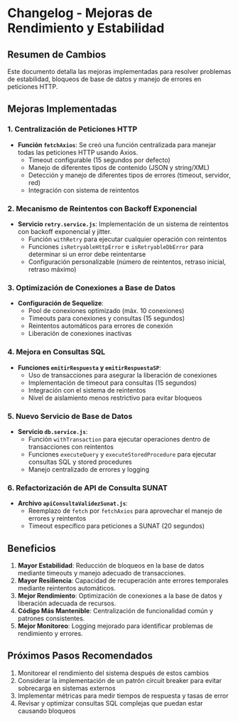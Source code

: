 # Changelog - Mejoras de Rendimiento y Estabilidad

## Resumen de Cambios

Este documento detalla las mejoras implementadas para resolver problemas de estabilidad, bloqueos de base de datos y manejo de errores en peticiones HTTP.

## Mejoras Implementadas

### 1. Centralización de Peticiones HTTP

- **Función `fetchAxios`**: Se creó una función centralizada para manejar todas las peticiones HTTP usando Axios.
  - Timeout configurable (15 segundos por defecto)
  - Manejo de diferentes tipos de contenido (JSON y string/XML)
  - Detección y manejo de diferentes tipos de errores (timeout, servidor, red)
  - Integración con sistema de reintentos

### 2. Mecanismo de Reintentos con Backoff Exponencial

- **Servicio `retry.service.js`**: Implementación de un sistema de reintentos con backoff exponencial y jitter.
  - Función `withRetry` para ejecutar cualquier operación con reintentos
  - Funciones `isRetryableHttpError` e `isRetryableDbError` para determinar si un error debe reintentarse
  - Configuración personalizable (número de reintentos, retraso inicial, retraso máximo)

### 3. Optimización de Conexiones a Base de Datos

- **Configuración de Sequelize**:
  - Pool de conexiones optimizado (máx. 10 conexiones)
  - Timeouts para conexiones y consultas (15 segundos)
  - Reintentos automáticos para errores de conexión
  - Liberación de conexiones inactivas

### 4. Mejora en Consultas SQL

- **Funciones `emitirRespuesta` y `emitirRespuestaSP`**:
  - Uso de transacciones para asegurar la liberación de conexiones
  - Implementación de timeout para consultas (15 segundos)
  - Integración con el sistema de reintentos
  - Nivel de aislamiento menos restrictivo para evitar bloqueos

### 5. Nuevo Servicio de Base de Datos

- **Servicio `db.service.js`**:
  - Función `withTransaction` para ejecutar operaciones dentro de transacciones con reintentos
  - Funciones `executeQuery` y `executeStoredProcedure` para ejecutar consultas SQL y stored procedures
  - Manejo centralizado de errores y logging

### 6. Refactorización de API de Consulta SUNAT

- **Archivo `apiConsultaValidezSunat.js`**:
  - Reemplazo de `fetch` por `fetchAxios` para aprovechar el manejo de errores y reintentos
  - Timeout específico para peticiones a SUNAT (20 segundos)

## Beneficios

1. **Mayor Estabilidad**: Reducción de bloqueos en la base de datos mediante timeouts y manejo adecuado de transacciones.
2. **Mayor Resiliencia**: Capacidad de recuperación ante errores temporales mediante reintentos automáticos.
3. **Mejor Rendimiento**: Optimización de conexiones a la base de datos y liberación adecuada de recursos.
4. **Código Más Mantenible**: Centralización de funcionalidad común y patrones consistentes.
5. **Mejor Monitoreo**: Logging mejorado para identificar problemas de rendimiento y errores.

## Próximos Pasos Recomendados

1. Monitorear el rendimiento del sistema después de estos cambios
2. Considerar la implementación de un patrón circuit breaker para evitar sobrecarga en sistemas externos
3. Implementar métricas para medir tiempos de respuesta y tasas de error
4. Revisar y optimizar consultas SQL complejas que puedan estar causando bloqueos
